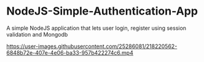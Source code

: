 # NodeJS-Simple-Authentication-App
 A simple NodeJS application that lets user login, register using session validation and Mongodb
 

https://user-images.githubusercontent.com/25286081/218220562-6848b72e-407e-4e06-ba33-957b422274c6.mp4
